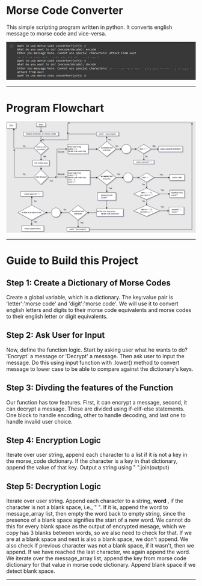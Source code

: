 <h1> Morse Code Converter </h1>
<p> This simple scripting program written in python. It converts english message to morse code and vice-versa. </p>

<div>
  <img src = "./Morse_Coder_Converter.JPG" alt="Code Output">
</div>

<hr>
  <h1> Program Flowchart </h1>
  <div>
    <img src = "./Morse Code Converter Flowchart.png" alt="Program Flowchart">
  </div>

<hr>

<h1> Guide to Build this Project </h1>

<h2> Step 1: Create a Dictionary of Morse Codes </h2>
<p>
  Create a global variable, which is a dictionary. The key:value pair is 'letter':'morse code' and 'digit':'morse code'. 
  We will use it to convert english letters and digits to their morse code equivalents and morse codes to their english letter or digit equivalents.
</p>

<h2> Step 2: Ask User for Input </h2>
<p>
  Now, define the function logic. Start by asking user what he wants to do? 'Encrypt' a message or 'Decrypt' a message. Then ask user to input the message.
  Do this using input function with <string>.lower() method to convert message to lower case to be able to compare against the dictionary's keys.
</p>

<h2> Step 3: Divding the features of the Function </h2>
<p> 
  Our function has tow features. First, it can encrypt a message, second, it can decrypt a message. These are divided using if-elif-else statements.
  One block to handle encoding, other to handle decoding, and last one to handle invalid user choice.
</p>

<h2> Step 4: Encryption Logic </h2>
<p> 
  Iterate over user string, append each character to a list if it is not a key in the morse_code dictionary. 
  If the character is a key in that dictionary, append the value of that key.
  Output a string using " ".join(output)
</p>

<h2> Step 5: Decryption Logic </h2>
<p> 
  Iterate over user string. Append each character to a string, <b> word </b>, if the character is not a blank space, i.e., " ". 
  If it is, append the word to message_array list, then empty the word back to empty string, since the presence of a blank space signifies the start of a new word.
  We cannot do this for every blank space as the output of encrypted mesage, which we copy has 3 blanks between words, so we also need to check for that.
  If we are at a blank space and next is also a blank space, we don't append. We also check if previous character was not a blank space, if it wasn't, then we append.
  If we have reached the last character, we again append the word. <br>
  We iterate over the message_array list, append the key from morse code dictionary for that value in morse code dictionary. 
  Append blank space if we detect blank space.
</p>

<hr>
